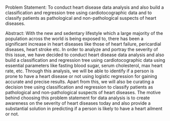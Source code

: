 Problem Statement:
To conduct heart disease data analysis and also build a classification and regression tree using cardiotocographic data and to classify patients as pathological and non-pathological suspects of heart diseases.

Abstract: 
With the new and sedentary lifestyle which a large majority of the population across the world is being exposed to, there has been a significant increase in heart diseases like those of heart failure, pericardial diseases, heart stroke etc. In order to analyze and portray the severity of this issue, we have decided to conduct heart disease data analysis and also build a classification and regression tree using cardiotocographic data using essential parameters like fasting blood sugar, serum cholesterol, max heart rate, etc. 
Through this analysis, we will be able to identify if a person is prone to have a heart disease or not using logistic regression for gaining accurate and precise results. Apart from this, we will also be curating a decision tree using classification and regression to classify patients as pathological and non-pathological suspects of heart diseases. 
The motive behind choosing this problem statement for data analysis is to create awareness on the severity of heart diseases today and also provide a substantial solution in predicting if a person is likely to have a heart ailment or not.

